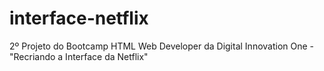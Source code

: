 # interface-netflix
2º Projeto do Bootcamp HTML Web Developer da Digital Innovation One - "Recriando a Interface da Netflix"
